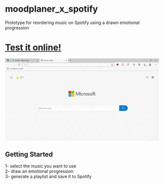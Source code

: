 # moodplaner_x_spotify
Prototype for reordering music on Spotify using a drawn emotional progression

# [Test it online!](https://wd400.github.io/Moodplaner_x_Spotify/)


![](demo.gif)

## Getting Started


1- select the music you want to use  
2- draw an emotional progression  
3- generate a playlist and save it to Spotify 
